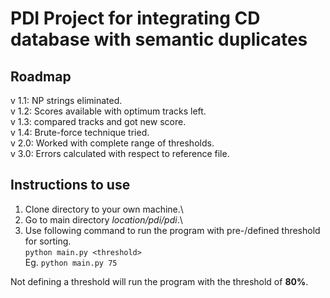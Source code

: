 # PDI Project for integrating CD database with semantic duplicates

## Roadmap

v 1.1: NP strings eliminated.\
v 1.2: Scores available with optimum tracks left.\
v 1.3: compared tracks and got new score.\
v 1.4: Brute-force technique tried.\
v 2.0: Worked with complete range of thresholds.\
v 3.0: Errors calculated with respect to reference file.

## Instructions to use
1. Clone directory to your own machine.\
2. Go to main directory _location/pdi/pdi_.\
3. Use following command to run the program with pre-/defined threshold for sorting.\
`python main.py <threshold>`\
Eg. `python main.py 75`

Not defining a threshold will run the program with the threshold of **80%**.
